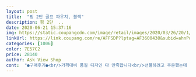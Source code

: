 ```yaml
---
layout: post 
title:  "핑 2단 골프 파우치, 블랙" 
description: 핑 2단  ..
date: 2020-06-21 15:37:16 
img: https://static.coupangcdn.com/image/retail/images/2020/03/26/20/1/0fee4858-3ab5-4dd3-bc4e-c4674734be33.jpg 
linkUrl: https://link.coupang.com/re/AFFSDP?lptag=AF3600438&subid=ahnPublicAsk&pageKey=1402946064&itemId=2437718400&vendorItemId=70431543522&traceid=V0-113-5abf31b369e1c909 
categories: [1006] 
color: 7E57C2 
price: 28140 
author: Ask View Shop 
cont:  "●구매후기●<br/>가격대비 품질 디자인 다 만족합니다<br/>선물하려고 주문했는데 너무 맘에들어 그냥 제가 가질까 고민중입니다^^;<br/>수납공간 넉넉하고 디자인이나 마감부 모두 훌륭합니다.<br/><br/>약간 작긴 하지만, 유용하게 사용할 것 같습니다.<br/><br/>이거 무조건 구매하세요<br/>" 
---
```


